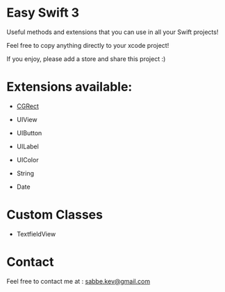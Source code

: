 # Easy Swift 3

Useful methods and extensions that you can use in all your Swift projects!

Feel free to copy anything directly to your xcode project!

If you enjoy, please add a store and share this project :)

# Extensions available:

- [CGRect](master/EasySwift/EasySwift/CGRect.swift)

- UIView

- UIButton

- UILabel

- UIColor

- String

- Date

# Custom Classes

- TextfieldView

# Contact

Feel free to contact me at : sabbe.kev@gmail.com

